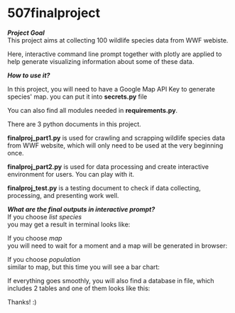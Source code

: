 # 507finalproject

***Project Goal*** </br>
This project aims at collecting 100 wildlife species data from WWF webiste.

Here, interactive command line prompt together with plotly are applied to help generate visualizing information about some of these data.

***How to use it?*** </br>

In this project, you will need to have a Google Map API Key to generate species' map. you can put it into **secrets.py** file </br>

You can also find all modules needed in **requirements.py**. </br>

There are 3 python documents in this project. </br>

**finalproj_part1.py** is used for crawling and scrapping wildlife species data from WWF website, which will only need to be used at the very beginning once. </br>

**finalproj_part2.py** is used for data processing and create interactive environment for users. You can play with it. </br>

**finalproj_test.py** is a testing document to check if data collecting, processing, and presenting work well. </br>

***What are the final outputs in interactive prompt?*** </br>
If you choose *list species* </br>
you may get a result in terminal looks like: </br>
<!-- https://github.com/xiccli/507finalproj/results_img/分支名master/图片文件夹名称/***.png or***.jpg -->

If you choose *map* </br>
you will need to wait for a moment and a map will be generated in browser: </br>

If you choose *population* </br>
similar to map, but this time you will see a bar chart: </br>

If everything goes smoothly, you will also find a database in file, which includes 2 tables and one of them looks like this: </br>


Thanks! :)
